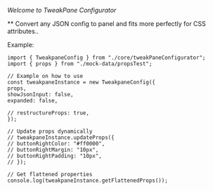 _Welcome to TweakPane Configurator_

\*\* Convert any JSON config to panel and fits more perfectly for CSS attributes..

Example:

```
import { TweakpaneConfig } from "./core/tweakPaneConfigurator";
import { props } from "./mock-data/propsTest";

// Example on how to use
const tweakpaneInstance = new TweakpaneConfig({
props,
showJsonInput: false,
expanded: false,

// restructureProps: true,
});

// Update props dynamically
// tweakpaneInstance.updateProps({
// buttonRightColor: "#ff0000",
// buttonRightMargin: "10px",
// buttonRightPadding: "10px",
// });

// Get flattened properties
console.log(tweakpaneInstance.getFlattenedProps());
```
